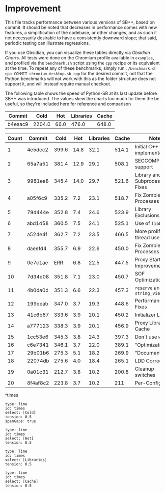 # Improvement

This file tracks performance between various versions of SB++, based on commit. It should be noted that decreases in performance comes with new features, a simplification of the codebase, or other changes, and as such it not necessarily desirable to have a consistently downward slope; that said, periodic testing can illustrate regressions.

If you use Obsidian, you can visualize these tables directly via *Obsidian Charts*. All tests were done on the Chromium profile available in `examples`, and profiled via the `benchmark.sh` script using the `cpp` recipe or its equivalent at the time. To repeat any of these benchmarks, simply run `./benchmark.sh cpp COMMIT chromium.desktop.sb cpp`  for the desired commit, not that the Python benchmarks will not work with this as the folder structure does not support it, and will instead require manual checkout.

The following table shows the speed of Python-SB at its last update before SB++ was introduced. The values skew the charts too much for them the be useful, so they're included here for reference and comparison

| Commit  | Cold   | Hot  | Libraries | Cache |
| ------- | ------ | ---- | --------- | ----- |
| b4eaac9 | 2204.0 | 66.0 | 476.0     | 648.0 |

| Count | Commit   | Cold  | Hot  | Libraries | Cache | Note                         |
| ----- | -------- | ----- | ---- | --------- | ----- | ---------------------------- |
| 1     | 4e5dec2  | 399.6 | 14.8 | 32.1      | 514.1 | Initial C++ implementation   |
| 2     | 65a7a51  | 381.4 | 12.9 | 29.1      | 508.1 | SECCOMP support              |
| 3     | 9981ea8  | 345.4 | 14.0 | 29.7      | 521.6 | Library and Subprocess Fixes |
| 4     | a05f6c9  | 335.2 | 7.2  | 23.1      | 518.7 | Fix Zombie Processes         |
| 5     | 79d444e  | 352.8 | 7.4  | 24.6      | 523.9 | Library Exclusions           |
| 6     | abd1458  | 360.5 | 7.5  | 24.1      | 525.1 | Use of `libb2`               |
| 7     | a524e4f  | 362.7 | 7.2  | 23.5      | 466.5 | More prolific thread use.    |
| 8     | daeefd4  | 355.7 | 6.9  | 22.6      | 450.0 | Fix Zombie Processes Again   |
| 9     | 0e7c1ae  | ERR   | 6.8  | 22.5      | 447.5 | Proxy Startup Improvements   |
| 10    | 7d34e08  | 351.8 | 7.1  | 23.0      | 450.7 | SOF Optimization             |
| 11    | 4b0da0d  | 351.3 | 6.6  | 22.3      | 457.3 | `reserve` and `string_view`  |
| 12    | 199eeab  | 347.0 | 3.7  | 19.3      | 448.6 | Performance Fixes            |
| 13    | 41c6b67  | 333.6 | 3.9  | 20.1      | 450.2 | Initializer Lists            |
| 14    | a777123  | 338.3 | 3.9  | 20.1      | 456.9 | Proxy Library Cache          |
| 15    | 1cc53e6  | 345.3 | 3.8  | 24.3      | 397.3 | Don't use `which`            |
| 16    | c6e7341  | 346.1 | 3.7  | 22.0      | 389.1 | "Optimization"               |
| 17    | 29b01b6  | 275.3 | 5.1  | 18.2      | 269.9 | "Documentation"              |
| 18    | 22074db  | 275.6 | 4.0  | 18.4      | 265.1 | LDD Corrections.             |
| 19    | 0a01c31  | 212.7 | 3.8  | 10.2      | 200.8 | Cleanup switches             |
| 20    | 8f4af8c2 | 223.8 | 3.7  | 10.2      | 211   | Per-Config SOF               |
^times

```chart
type: line
id: times
select: [Cold]
tension: 0.5
spanGaps: true
```

```chart
type: line
id: times
select: [Hot]
tension: 0.5
```

```chart
type: line
id: times
select: [Libraries]
tension: 0.5
```

```chart
type: line
id: times
select: [Cache]
tension: 0.5
```
